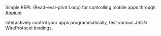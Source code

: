 Simple REPL (Read-eval-print Loop) for controlling mobile apps through [Appium](appium.io)

Interactively control your apps programmatically, test various JSON WireProtocol bindings.
